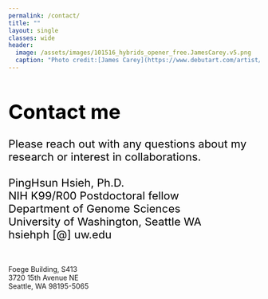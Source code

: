 ```yaml
---
permalink: /contact/
title: ""
layout: single
classes: wide
header:
  image: /assets/images/101516_hybrids_opener_free.JamesCarey.v5.png
  caption: "Photo credit:[James Carey](https://www.debutart.com/artist/james-carey)"
---
```

<h1 style="color:black;font-size:40px;">Contact me</h1> 

<p style="color:black;font-size:22px;"> 
Please reach out with any questions about my research or interest in collaborations.
<br/><br/>
PingHsun Hsieh, Ph.D.<br>
NIH K99/R00 Postdoctoral fellow<br>
Department of Genome Sciences<br>
University of Washington, Seattle WA<br>
hsiehph [@] uw.edu<br/><br/>

Foege Building, S413<br>
3720 15th Avenue NE<br>
Seattle, WA 98195-5065<br>
</p>
